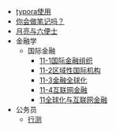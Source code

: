 * [typora使用](读书笔记/typora使用.md)
* [你会做笔记吗？](读书笔记/你真的会做笔记？.md)
* [月亮与六便士](读书笔记/月亮与六便士.md)
* 金融学
    * 国际金融
        * [11-1国际金融组织](读书笔记/金融学/国际金融/11-1国际金融组织.md)
        * [11-2区域性国际机构](读书笔记/金融学/国际金融/11-2区域性国际机构.md)
        * [11-3金融全球化](读书笔记/金融学/国际金融/11-3金融全球化.md)
        * [11-4互联网金融](读书笔记/金融学/国际金融/11-4互联网金融)
        * [11全球化与互联网金融](读书笔记/金融学/国际金融/11全球化与互联网金融.md)
* 公务员
    * [行测](读书笔记/公务员/行测.md)
